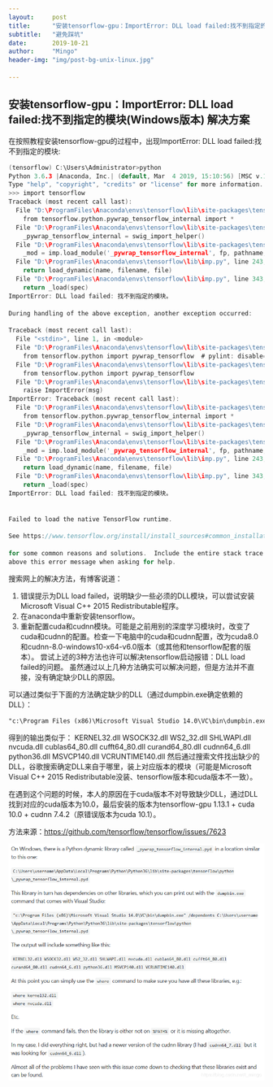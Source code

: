 ```yaml
---
layout:     post
title:      "安装tensorflow-gpu：ImportError: DLL load failed:找不到指定的模块(Windows版本) 解决方案"
subtitle:   "避免踩坑"
date:       2019-10-21
author:     "Mingo"
header-img: "img/post-bg-unix-linux.jpg"

---
```


## 安装tensorflow-gpu：ImportError: DLL load failed:找不到指定的模块(Windows版本) 解决方案
在按照教程安装tensorflow-gpu的过程中，出现ImportError: DLL load failed:找不到指定的模块:
```C
(tensorflow) C:\Users\Administrator>python
Python 3.6.3 |Anaconda, Inc.| (default, Mar  4 2019, 15:10:56) [MSC v.1900 64 bit (AMD64)] on win32
Type "help", "copyright", "credits" or "license" for more information.
>>> import tensorflow
Traceback (most recent call last):
  File "D:\ProgramFiles\Anaconda\envs\tensorflow\lib\site-packages\tensorflow\python\pywrap_tensorflow.py", line 58, in <module>
    from tensorflow.python.pywrap_tensorflow_internal import *
  File "D:\ProgramFiles\Anaconda\envs\tensorflow\lib\site-packages\tensorflow\python\pywrap_tensorflow_internal.py", line 28, in <module>
    _pywrap_tensorflow_internal = swig_import_helper()
  File "D:\ProgramFiles\Anaconda\envs\tensorflow\lib\site-packages\tensorflow\python\pywrap_tensorflow_internal.py", line 24, in swig_import_helper
    _mod = imp.load_module('_pywrap_tensorflow_internal', fp, pathname, description)
  File "D:\ProgramFiles\Anaconda\envs\tensorflow\lib\imp.py", line 243, in load_module
    return load_dynamic(name, filename, file)
  File "D:\ProgramFiles\Anaconda\envs\tensorflow\lib\imp.py", line 343, in load_dynamic
    return _load(spec)
ImportError: DLL load failed: 找不到指定的模块。

During handling of the above exception, another exception occurred:

Traceback (most recent call last):
  File "<stdin>", line 1, in <module>
  File "D:\ProgramFiles\Anaconda\envs\tensorflow\lib\site-packages\tensorflow\__init__.py", line 22, in <module>
    from tensorflow.python import pywrap_tensorflow  # pylint: disable=unused-import
  File "D:\ProgramFiles\Anaconda\envs\tensorflow\lib\site-packages\tensorflow\python\__init__.py", line 49, in <module>
    from tensorflow.python import pywrap_tensorflow
  File "D:\ProgramFiles\Anaconda\envs\tensorflow\lib\site-packages\tensorflow\python\pywrap_tensorflow.py", line 74, in <module>
    raise ImportError(msg)
ImportError: Traceback (most recent call last):
  File "D:\ProgramFiles\Anaconda\envs\tensorflow\lib\site-packages\tensorflow\python\pywrap_tensorflow.py", line 58, in <module>
    from tensorflow.python.pywrap_tensorflow_internal import *
  File "D:\ProgramFiles\Anaconda\envs\tensorflow\lib\site-packages\tensorflow\python\pywrap_tensorflow_internal.py", line 28, in <module>
    _pywrap_tensorflow_internal = swig_import_helper()
  File "D:\ProgramFiles\Anaconda\envs\tensorflow\lib\site-packages\tensorflow\python\pywrap_tensorflow_internal.py", line 24, in swig_import_helper
    _mod = imp.load_module('_pywrap_tensorflow_internal', fp, pathname, description)
  File "D:\ProgramFiles\Anaconda\envs\tensorflow\lib\imp.py", line 243, in load_module
    return load_dynamic(name, filename, file)
  File "D:\ProgramFiles\Anaconda\envs\tensorflow\lib\imp.py", line 343, in load_dynamic
    return _load(spec)
ImportError: DLL load failed: 找不到指定的模块。


Failed to load the native TensorFlow runtime.

See https://www.tensorflow.org/install/install_sources#common_installation_problems

for some common reasons and solutions.  Include the entire stack trace
above this error message when asking for help.
```
搜索网上的解决方法，有博客说道：
1. 错误提示为DLL load failed，说明缺少一些必须的DLL模块，可以尝试安装Microsoft Visual C++ 2015 Redistributable程序。
2. 在anaconda中重新安装tensorflow。
3. 重新配置cuda和cudnn模块。可能是之前用别的深度学习模块时，改变了cuda和cudnn的配置。检查一下电脑中的cuda和cudnn配置，改为cuda8.0和cudnn-8.0-windows10-x64-v6.0版本（或其他和tensorflow配套的版本）。
尝试上述的3种方法也许可以解决tensorflow启动报错：DLL load failed的问题。
虽然通过以上几种方法确实可以解决问题，但是方法并不直接，没有确定缺少DLL的原因。

可以通过类似于下面的方法确定缺少的DLL（通过dumpbin.exe确定依赖的DLL）：
```html
"c:\Program Files (x86)\Microsoft Visual Studio 14.0\VC\bin\dumpbin.exe" /dependents C:\Users\username\AppData\Local\Programs\Python\Python36\lib\site-packages\tensorflow\python\_pywrap_tensorflow_internal.pyd
```
得到的输出类似于：
KERNEL32.dll WSOCK32.dll WS2_32.dll SHLWAPI.dll nvcuda.dll cublas64_80.dll cufft64_80.dll curand64_80.dll cudnn64_6.dll python36.dll MSVCP140.dll VCRUNTIME140.dll
然后通过搜索文件找出缺少的DLL，谷歌搜索确定DLL来自于哪里，装上对应版本的模块（可能是Microsoft Visual C++ 2015 Redistributable没装、tensorflow版本和cuda版本不一致）。

在遇到这个问题的时候，本人的原因在于cuda版本不对导致缺少DLL，通过DLL找到对应的cuda版本为10.0，最后安装的版本为tensorflow-gpu 1.13.1 + cuda 10.0 + cudnn 7.4.2（原错误版本为cuda 10.1）。

方法来源：<https://github.com/tensorflow/tensorflow/issues/7623>

![img](https://github.com/sunshinemingo/sunshinemingo.github.io/raw/master/img/image_md/image_01.png)